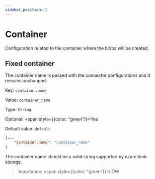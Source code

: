 ```yaml
---
sidebar_position: 2
---
```


# Container

Configuration related to the container where the blobs will be created.

## Fixed container

The container name is passed with the connector configurations and it remains unchanged.

Key: `container.name`

Value: `container_name`

Type: `String`

Optional: <span style={{color: "green"}}>Yes</span>

Default value: `default`

```json
{...
    "container.name": "container_name"
}
```

The container name should be a valid string supported by azure blob storage.

> Importance: <span style={{color: "green"}}>LOW</span>
